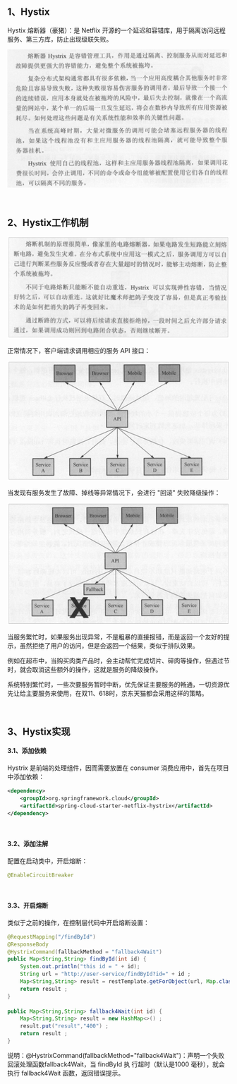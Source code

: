 ## 1、Hystix

Hystix 熔断器（豪猪）：是 Netflix 开源的一个延迟和容错库，用于隔离访问远程服务、第三方库，防止出现级联失败。

![looper_2020-08-05_09-25-02.png](image/looper_2020-08-05_09-25-02.png)

<br>

## 2、Hystix工作机制

![looper_2020-08-05_09-26-19.png](image/looper_2020-08-05_09-26-19.png)

正常情况下，客户端请求调用相应的服务 API 接口：

![looper_2020-08-05_09-28-05.png](image/looper_2020-08-05_09-28-05.png)

当发现有服务发生了故障、掉线等异常情况下，会进行 "回滚" 失败降级操作：

![looper_2020-08-05_09-29-37.png](image/looper_2020-08-05_09-29-37.png)

当服务繁忙时，如果服务出现异常，不是粗暴的直接报错，而是返回一个友好的提示，虽然拒绝了用户的访问，但是会返回一个结果，类似于排队效果。

例如在超市中，当购买肉类产品时，会主动帮忙完成切片、碎肉等操作，但遇过节时，就会取消这些额外的操作，这就是服务的降级操作。

系统特别繁忙时，一些次要服务暂时中断，优先保证主要服务的畅通，一切资源优先让给主要服务来使用，在双11、618时，京东天猫都会采用这样的策略。

<br>

## 3、Hystix实现

#### 3.1、添加依赖

Hystrix 是前端的处理组件，因而需要放置在 consumer 消费应用中，首先在项目中添加依赖：

~~~xml
<dependency>
    <groupId>org.springframework.cloud</groupId>
    <artifactId>spring-cloud-starter-netflix-hystrix</artifactId>
</dependency>
~~~

<br>

#### 3.2、添加注解

配置在启动类中，开启熔断：

~~~java
@EnableCircuitBreaker
~~~

<br>

#### 3.3、开启熔断

类似于之前的操作，在控制层代码中开启熔断设置：

~~~java
@RequestMapping("/findById")
@ResponseBody
@HystrixCommand(fallbackMethod = "fallback4Wait")
public Map<String,String> findById(int id) {
    System.out.println("this id = " + id);
    String url = "http://user-service/findById?id=" + id ;
    Map<String,String> result = restTemplate.getForObject(url, Map.class);
    return result ;
}

public Map<String,String> fallback4Wait(int id) {
    Map<String,String> result = new HashMap<>() ;
    result.put("result","400") ;
    return result ;
}
~~~

说明：@HystrixCommand(fallbackMethod="fallback4Wait")：声明一个失败回滚处理函数fallback4Wait，当 findById 执 行超时（默认是1000 毫秒），就会执行 fallback4Wait 函数，返回错误提示。  